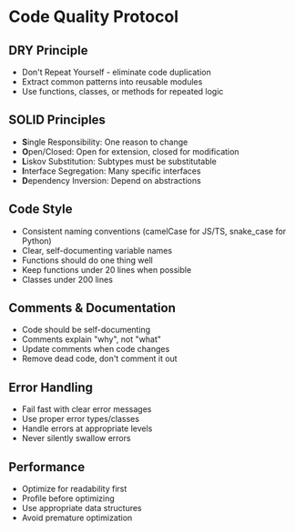 # Code Quality Protocol

## DRY Principle

- Don't Repeat Yourself - eliminate code duplication
- Extract common patterns into reusable modules
- Use functions, classes, or methods for repeated logic

## SOLID Principles

- **S**ingle Responsibility: One reason to change
- **O**pen/Closed: Open for extension, closed for modification
- **L**iskov Substitution: Subtypes must be substitutable
- **I**nterface Segregation: Many specific interfaces
- **D**ependency Inversion: Depend on abstractions

## Code Style

- Consistent naming conventions (camelCase for JS/TS, snake_case for Python)
- Clear, self-documenting variable names
- Functions should do one thing well
- Keep functions under 20 lines when possible
- Classes under 200 lines

## Comments & Documentation

- Code should be self-documenting
- Comments explain "why", not "what"
- Update comments when code changes
- Remove dead code, don't comment it out

## Error Handling

- Fail fast with clear error messages
- Use proper error types/classes
- Handle errors at appropriate levels
- Never silently swallow errors

## Performance

- Optimize for readability first
- Profile before optimizing
- Use appropriate data structures
- Avoid premature optimization
